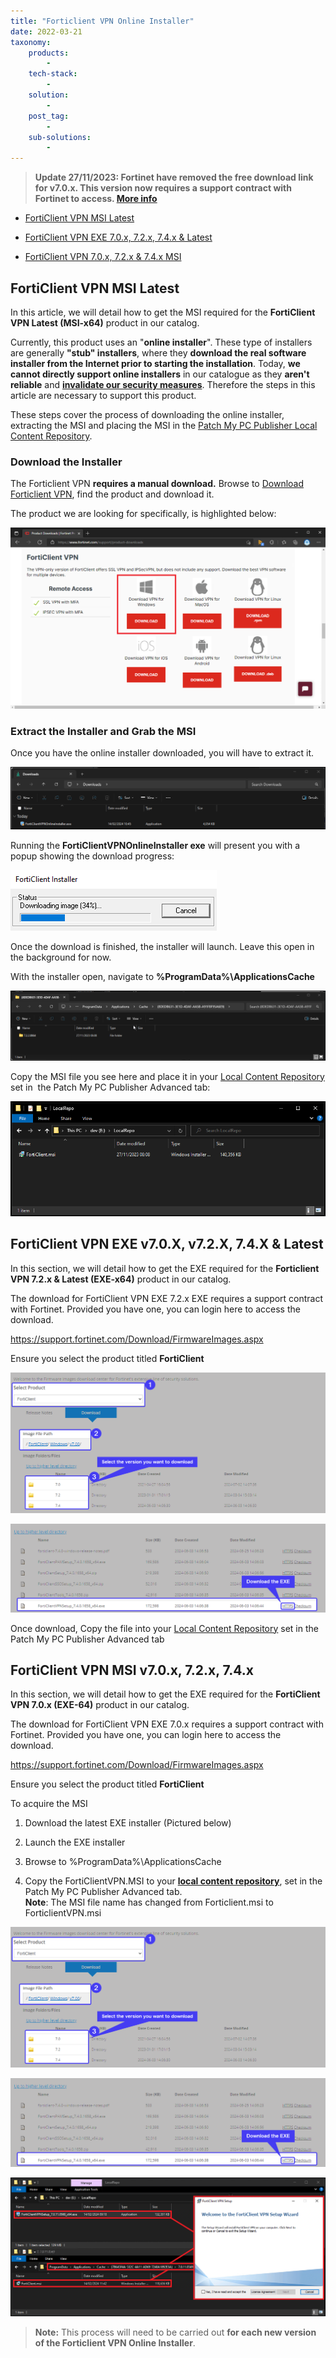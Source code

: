 ```yaml
---
title: "Forticlient VPN Online Installer"
date: 2022-03-21
taxonomy:
    products:
        - 
    tech-stack:
        - 
    solution:
        - 
    post_tag:
        - 
    sub-solutions:
        - 
---
```


> **Update 27/11/2023: Fortinet have removed the free download link for v7.0.x. This version now requires a support contract with Fortinet to access. [More info](#v7.0.x)**

- [FortiClient VPN MSI Latest](#7.2MSI) 

- [FortiClient VPN EXE 7.0.x, 7.2.x, 7.4.x & Latest](#7.2EXE)

- [FortiClient VPN 7.0.x, 7.2.x & 7.4.x MSI](#7.0MSI)

## FortiClient VPN MSI Latest

In this article, we will detail how to get the MSI required for the **FortiClient VPN Latest (MSI-x64)** product in our catalog.

Currently, this product uses an "**online installer**". These type of installers are generally **"stub" installers**, where they **download the real software installer from the Internet prior to starting the installation**. Today, **we cannot directly support online installers** in our catalogue as they **aren't reliable** and **[invalidate our security measures](https://patchmypc.com/deep-dive-into-security-validation-of-third-party-software-updates-in-microsoft-sccm)**. Therefore the steps in this article are necessary to support this product.

These steps cover the process of downloading the online installer, extracting the MSI and placing the MSI in the [Patch My PC Publisher Local Content Repository](https://patchmypc.com/local-content-repository-for-licensed-applications-that-require-manual-download).

### Download the Installer

The Forticlient VPN **requires a manual download.** Browse to [Download Forticlient VPN](https://www.fortinet.com/support/product-downloads), find the product and download it. 

The product we are looking for specifically, is highlighted below:

![](/_images/download.png)

### Extract the Installer and Grab the MSI

Once you have the online installer downloaded, you will have to extract it.

![](/_images/explorer_sR4ZzMUp10.png)

Running the **FortiClientVPNOnlineInstaller exe** will present you with a popup showing the download progress:

![](/_images/download-2.png)

Once the download is finished, the installer will launch. Leave this open in the background for now.

With the installer open, navigate to **%ProgramData%\\ApplicationsCache**

![](/_images/explorer_eRPpseDrNm.png)

Copy the MSI file you see here and place it in your [Local Content Repository](https://patchmypc.com/local-content-repository-for-licensed-applications-that-require-manual-download) set in  the Patch My PC Publisher Advanced tab:

![](/_images/RemoteDesktopManager_eWbDgDQCmX.png)

## FortiClient VPN EXE v7.0.X, v7.2.X, 7.4.X & Latest

In this section, we will detail how to get the EXE required for the **Forticlient VPN 7.2.x & Latest (EXE-x64)** product in our catalog.

The download for FortiClient VPN EXE 7.2.x EXE requires a support contract with Fortinet. Provided you have one, you can login here to access the download.

https://support.fortinet.com/Download/FirmwareImages.aspx

Ensure you select the product titled **FortiClient**

![](/_images/FORTICLIENT-EXE.png)

![](/_images/FORTICLIENT-EXE-DOWNLOAD.png)

Once download, Copy the file into your [Local Content Repository](https://patchmypc.com/local-content-repository-for-licensed-applications-that-require-manual-download) set in the Patch My PC Publisher Advanced tab

## FortiClient VPN MSI v7.0.x, 7.2.x, 7.4.x

In this section, we will detail how to get the EXE required for the **FortiClient VPN 7.0.x (EXE-64)** product in our catalog.

The download for FortiClient VPN EXE 7.0.x requires a support contract with Fortinet. Provided you have one, you can login here to access the download.

https://support.fortinet.com/Download/FirmwareImages.aspx

Ensure you select the product titled **FortiClient**

To acquire the MSI

1. Download the latest EXE installer (Pictured below)

3. Launch the EXE installer

5. Browse to %ProgramData%\\ApplicationsCache

7. Copy the FortiClientVPN.MSI to your **[local content repository](https://patchmypc.com/local-content-repository-for-licensed-applications-that-require-manual-download)**, set in the Patch My PC Publisher Advanced tab.  
    **Note**: The MSI file name has changed from Forticlient.msi to ForticlientVPN.msi

![](/_images/FORTICLIENT-EXE.png)

![](/_images/FORTICLIENT-EXE-DOWNLOAD.png)

![](/_images/FortiClientVPNEXE_4.png)

> **Note:** This process will need to be carried out **for each new version of the Forticlient VPN Online Installer**.